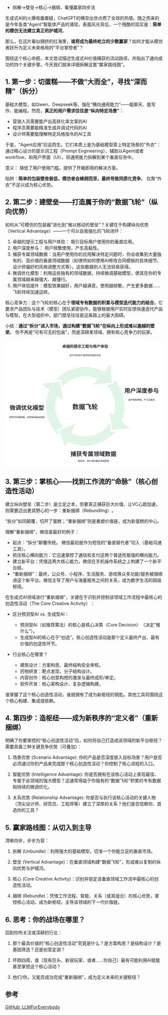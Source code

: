 - 拆解→壁垒→核心→捆绑，看懂赢家四步法

生成式AI的火爆毋庸置疑，ChatGPT的横空出世点燃了全球的热情。随之而来的是今年各类“Agent”智能体产品的涌现，表面风光背后，一个残酷的现实是：**​简单的模仿无法建立真正的护城河**。

那么，在这片看似拥挤的红海里，**​谁将成为最终屹立的少数赢家**？​ 如何才能从模仿者跃升为定义未来格局的“平台掌控者”？

围绕这个核心命题，本文尝试描述生成式AI价值捕获的流动路径，并指出了通向成功的四个关键步骤。今天我们就来详细拆解这套“赢家路线图”。

## 1. 第一步：切蛋糕——不做“大而全”，寻找“深而精”（拆分）

基础大模型，如Qwen、Deepseek等，强在“横向通用能力”——能聊天、能写作、能编程。然而，**​真正的用户需求往往是“纵向特定场景”​**​：

- 营销人员需要能产出高转化率文案的AI
- 程序员需要能精准生成并调试代码的AI
- 设计师需要能理解特定风格指令的AI工具

于是，“Agent应用”应运而生。它们本质上是为基础模型穿上特定场景的“外衣”：通过精心设计的提示词工程（Prompt Engineering）、辅助以Agent或者workflow、和用户界面（UI），将通用能力拆解到某个垂直任务中。

意义：​ 降低了用户使用门槛，提供了开箱即用的解决方案。

陷阱：​ **简单的包装壁垒极低，模仿者会蜂拥而至，最终导致同质化竞争**。 仅靠“外衣”不足以成为核心优势。


## 2. 第二步：建壁垒——打造属于你的“数据飞轮”（纵向优势）

如何从“可模仿的包装器”进化到“难以撼动的壁垒”？关键在于构建纵向优势（Vertical Advantage）​​——一个可以自我强化的飞轮闭环：

1. 卓越的提示工程与用户体验：​ 吸引目标用户使用你的垂直应用。
2. 用户深度参与：​ 用户频繁使用，产生高黏性。
3. 捕获专属领域数据：当用户使用你的应用解决特定问题时，你会收集到大量独有的、高价值的垂直领域数据（如律师如何使用AI修改合同模板的具体细节、设计师偏好的风格调整方式等）。这些数据别人无法轻易获得。
4. 微调优化模型：​ 利用这些独有的领域数据，持续微调基础模型，使其在你的专属领域越来越强大、越懂行。
5. 用户体验提升：​ 模型效果越好，用户越满意，使用越频繁，产生更多数据……飞轮持续加速运转。

核心竞争力：​ 这个飞轮的核心在于**领域专有数据的积累与模型迭代能力的结合**。它要求产品团队与技术（模型）团队紧密协作​，能够根据用户实时反馈快速迭代产品与模型。在大型组织中，部门壁垒往往是这条路上的最大阻碍。

小结：​ **通过“拆分”进入市场，通过构建“数据飞轮”在纵向上形成难以逾越的壁垒**。 你不再是“可有可无的包装”，而是深耕某领域、拥有核心竞争力的玩家。

![alt text](assest/GenAI浪潮下的终极战场：如何从模仿者蜕变为“平台掌控者”？/1.png)

## 3. 第三步：掌核心——找到工作流的“命脉”（核心创造性活动）

建立纵向壁垒（第二步）是立足之本，但要真正捕获巨大价值、让VC心跳加速，则需要迈出更具野心的一步：​重新捆绑（Rebundling）​。

“拆分”如同颠覆，切开了蛋糕；“重新捆绑”则是重塑价值链，成为新蛋糕的中心。

理解“重新捆绑”，微信是最好的例子：
- 起点：“拆分”颠覆传统。 微信最初是作为短信的“垂直替代者”切入（基础沟通工具）。
- 抓住核心横向能力：​ 它迅速掌控了通信和支付这两个普适性极强的横向能力。
- 建立新平台：​ 凭借这两大核心能力，微信在手机操作系统之上构建了一个新平台层。
- ​“重新捆绑”：​ 最终，公众号、小程序、生活服务、游戏等众多功能/服务被捆绑进这个新平台。微信主导了用户与海量服务之间的关系​，成为数字生活的超级枢纽。

在生成式AI领域进行“重新捆绑”，关键在于识别并控制该领域工作流程中最核心的创造性活动（The Core Creative Activity）​​：

- 区分预测型AI vs. 生成型AI：​ 
  - 预测型AI（如推荐算法）的核心是核心决策（Core Decision）​​（决定“推什么”）。
  - 生成型AI的核心在于“创造”。核心创造性活动是那个定义最终产出、最有价值的创造性环节。

- 行业核心在哪里？​ 
  - 建筑设计：方案构思、最终结构安全审核。
  - 药物研发：靶点发现、分子结构设计。
  - 内容创作：核心创意构想的激发与最终成形/审定。
  - 软件开发：核心架构设计、复杂逻辑构建。

谁掌握了这个核心创造性活动，谁就拥有了成为新枢纽的钥匙。其他工具将围绕这个核心构建、集成或依赖。


## 4. 第四步：造枢纽——成为新秩序的“定义者”（重新捆绑）

明确了你要掌控的“核心创造性活动”后，如何将自己打造成该领域的新平台枢纽？需要具备三种关键竞争优势（可叠加）：

1. 场景优势 (Scenario Advantage): 你的产品是否深度嵌入目标场景？​用户是否必须通过你的产品来完成那个核心创造性活动？​ 你控制了核心流程的入口。

2. 智能优势 (Intelligence Advantage): 你是否拥有在该核心活动上表现最佳、专属于此领域的强大模型？​ 这通常得益于你独有的“数据飞轮”积累的专有数据和持续的微调优化。

3. 关系优势 (Relationship Advantage): 你是否与执行该核心活动的关键人物（顶尖设计师、研究员、工程师等）建立了深厚的关系？​ 他们是否信赖你、首选你的工具？

## 5. 赢家路线图：从切入到主导

清晰四步，步步为营：

1. 拆解 (Unbundle)：​ 利用强大的基础模型，切准一个你能立足的垂直市场。

2. 壁垒 (Vertical Advantage)：​ 在垂直领域构建​“数据飞轮”​​，形成难以复制的纵向优势与护城河。

3. 核心 (Core Creative Activity)：​ 识别并锁定该垂直领域工作流中最核心的创造性活动。

4. 捆绑 (Rebundle)：​ 凭借工作流程、智能、关系​（或其组合）的核心优势​，掌控核心活动，成为新枢纽，主导该领域的下一代价值链。


## 6. 思考：你的战场在哪里？

回到你所关注或深耕的行业：

1. 那个最具价值的“核心创造性活动”究竟是什么？是方案构思？是结构设计？是基因筛选？还是创意定调？​

2. 环顾四周，谁（现有巨头、新锐玩家、或者……你自己）最有可能利用AI赋能甚至掌控这个核心活动？​

3. 他们/你，又能否成功完成“重新捆绑”，成为定义未来的关键枢纽？​

## 参考

[GitHub: LLMForEverybody](https://github.com/luhengshiwo/LLMForEverybody)
